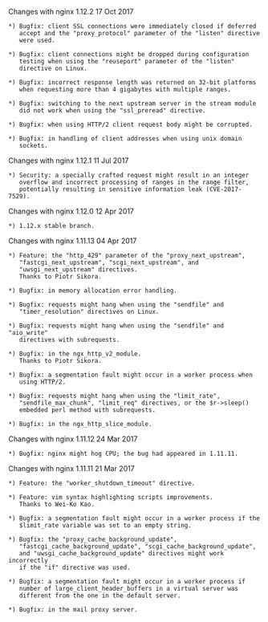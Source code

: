 Changes with nginx 1.12.2                                        17 Oct 2017

    *) Bugfix: client SSL connections were immediately closed if deferred
       accept and the "proxy_protocol" parameter of the "listen" directive
       were used.

    *) Bugfix: client connections might be dropped during configuration
       testing when using the "reuseport" parameter of the "listen"
       directive on Linux.

    *) Bugfix: incorrect response length was returned on 32-bit platforms
       when requesting more than 4 gigabytes with multiple ranges.

    *) Bugfix: switching to the next upstream server in the stream module
       did not work when using the "ssl_preread" directive.

    *) Bugfix: when using HTTP/2 client request body might be corrupted.

    *) Bugfix: in handling of client addresses when using unix domain
       sockets.


Changes with nginx 1.12.1                                        11 Jul 2017

    *) Security: a specially crafted request might result in an integer
       overflow and incorrect processing of ranges in the range filter,
       potentially resulting in sensitive information leak (CVE-2017-7529).


Changes with nginx 1.12.0                                        12 Apr 2017

    *) 1.12.x stable branch.


Changes with nginx 1.11.13                                       04 Apr 2017

    *) Feature: the "http_429" parameter of the "proxy_next_upstream",
       "fastcgi_next_upstream", "scgi_next_upstream", and
       "uwsgi_next_upstream" directives.
       Thanks to Piotr Sikora.

    *) Bugfix: in memory allocation error handling.

    *) Bugfix: requests might hang when using the "sendfile" and
       "timer_resolution" directives on Linux.

    *) Bugfix: requests might hang when using the "sendfile" and "aio_write"
       directives with subrequests.

    *) Bugfix: in the ngx_http_v2_module.
       Thanks to Piotr Sikora.

    *) Bugfix: a segmentation fault might occur in a worker process when
       using HTTP/2.

    *) Bugfix: requests might hang when using the "limit_rate",
       "sendfile_max_chunk", "limit_req" directives, or the $r->sleep()
       embedded perl method with subrequests.

    *) Bugfix: in the ngx_http_slice_module.


Changes with nginx 1.11.12                                       24 Mar 2017

    *) Bugfix: nginx might hog CPU; the bug had appeared in 1.11.11.


Changes with nginx 1.11.11                                       21 Mar 2017

    *) Feature: the "worker_shutdown_timeout" directive.

    *) Feature: vim syntax highlighting scripts improvements.
       Thanks to Wei-Ko Kao.

    *) Bugfix: a segmentation fault might occur in a worker process if the
       $limit_rate variable was set to an empty string.

    *) Bugfix: the "proxy_cache_background_update",
       "fastcgi_cache_background_update", "scgi_cache_background_update",
       and "uwsgi_cache_background_update" directives might work incorrectly
       if the "if" directive was used.

    *) Bugfix: a segmentation fault might occur in a worker process if
       number of large_client_header_buffers in a virtual server was
       different from the one in the default server.

    *) Bugfix: in the mail proxy server.


